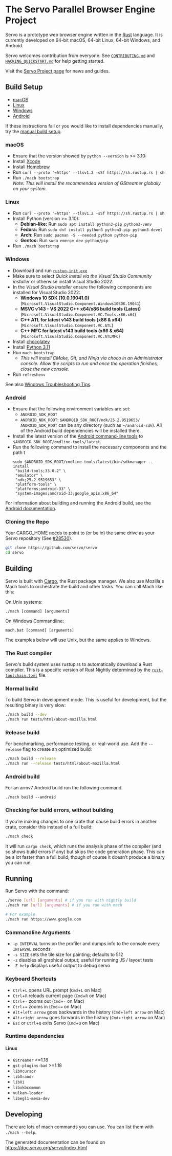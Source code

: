 # The Servo Parallel Browser Engine Project

Servo is a prototype web browser engine written in the
[Rust](https://github.com/rust-lang/rust) language. It is currently developed on
64-bit macOS, 64-bit Linux, 64-bit Windows, and Android.

Servo welcomes contribution from everyone.  See
[`CONTRIBUTING.md`](CONTRIBUTING.md) and [`HACKING_QUICKSTART.md`](docs/HACKING_QUICKSTART.md)
for help getting started.

Visit the [Servo Project page](https://servo.org/) for news and guides.

## Build Setup

* [macOS](#macos)
* [Linux](#Linux)
* [Windows](#windows)
* [Android](https://github.com/servo/servo/wiki/Building-for-Android)

If these instructions fail or you would like to install dependencies
manually, try the [manual build setup][manual-build].

### macOS

- Ensure that the version showed by `python --version` is >= 3.10:
- Install [Xcode](https://developer.apple.com/xcode/)
- Install [Homebrew](https://brew.sh/)
- Run `curl --proto '=https' --tlsv1.2 -sSf https://sh.rustup.rs | sh`
- Run `./mach bootstrap`<br/>
  *Note: This will install the recommended version of GStreamer globally on your system.*

### Linux

- Run `curl --proto '=https' --tlsv1.2 -sSf https://sh.rustup.rs | sh`
- Install Python (version >= 3.10):
    - **Debian-like:** Run `sudo apt install python3-pip python3-venv`
    - **Fedora:** Run `sudo dnf install python3 python3-pip python3-devel`
    - **Arch:** Run `sudo pacman -S --needed python python-pip`
    - **Gentoo:** Run `sudo emerge dev-python/pip`
- Run `./mach bootstrap`

### Windows

 - Download and run [`rustup-init.exe`](https://win.rustup.rs/)
  - Make sure to select *Quick install via the Visual Studio Community
    installer* or otherwise install Visual Studio 2022.
 - In the *Visual Studio Installer* ensure the following components are installed for Visual Studio 2022:
    - **Windows 10 SDK (10.0.19041.0)** (`Microsoft.VisualStudio.Component.Windows10SDK.19041`)
    - **MSVC v143 - VS 2022 C++ x64/x86 build tools (Latest)** (`Microsoft.VisualStudio.Component.VC.Tools.x86.x64`)
    - **C++ ATL for latest v143 build tools (x86 & x64)** (`Microsoft.VisualStudio.Component.VC.ATL`)
    - **C++ MFC for latest v143 build tools (x86 & x64)** (`Microsoft.VisualStudio.Component.VC.ATLMFC`)
 - Install [chocolatey](https://chocolatey.org/)
 - Install [Python 3.11](https://www.python.org/downloads/windows/)
 - Run `mach bootstrap`
    + *This will install CMake, Git, and Ninja via choco in an
       Administrator console. Allow the scripts to run and once
       the operation finishes, close the new console.*
- Run `refreshenv`

See also [Windows Troubleshooting Tips][windows-tips].

### Android

- Ensure that the following environment variables are set:
  - `ANDROID_SDK_ROOT`
  - `ANDROID_NDK_ROOT`: `$ANDROID_SDK_ROOT/ndk/25.2.9519653/`
 `ANDROID_SDK_ROOT` can be any directory (such as `~/android-sdk`).
  All of the Android build dependencies will be installed there.
- Install the latest version of the [Android command-line
  tools](https://developer.android.com/studio#command-tools) to
  `$ANDROID_SDK_ROOT/cmdline-tools/latest`.
- Run the following command to install the necessary components and the path t
  ```shell
  sudo $ANDROID_SDK_ROOT/cmdline-tools/latest/bin/sdkmanager --install
   "build-tools;33.0.2" \
   "emulator" \
   "ndk;25.2.9519653" \
   "platform-tools" \
   "platforms;android-33" \
   "system-images;android-33;google_apis;x86_64"
  ```
For information about building and running the Android build, see
the [Android documentation][android-docs].

### Cloning the Repo
Your CARGO_HOME needs to point to (or be in) the same drive as your Servo repository (See [#28530](https://github.com/servo/servo/issues/28530)).
``` sh
git clone https://github.com/servo/servo
cd servo
```

## Building

Servo is built with [Cargo](https://crates.io/), the Rust package manager.
We also use Mozilla's Mach tools to orchestrate the build and other tasks.
You can call Mach like this:

On Unix systems:
```
./mach [command] [arguments]
```
On Windows Commandline:
```
mach.bat [command] [arguments]
```
The examples below will use Unix, but the same applies to Windows.

### The Rust compiler

Servo's build system uses rustup.rs to automatically download a Rust compiler.
This is a specific version of Rust Nightly determined by the
[`rust-toolchain.toml`](https://github.com/servo/servo/blob/main/rust-toolchain.toml) file.

### Normal build

To build Servo in development mode.
This is useful for development, but the resulting binary is very slow:

``` sh
./mach build --dev
./mach run tests/html/about-mozilla.html
```

### Release build
For benchmarking, performance testing, or real-world use.
Add the `--release` flag to create an optimized build:

``` sh
./mach build --release
./mach run --release tests/html/about-mozilla.html
```

### Android build

For an armv7 Android build run the following command.

```shell
./mach build --android
```

### Checking for build errors, without building

If you’re making changes to one crate that cause build errors in another crate,
consider this instead of a full build:

```sh
./mach check
```

It will run `cargo check`, which runs the analysis phase of the compiler
(and so shows build errors if any) but skips the code generation phase.
This can be a lot faster than a full build,
though of course it doesn’t produce a binary you can run.

## Running

Run Servo with the command:

```sh
./servo [url] [arguments] # if you run with nightly build
./mach run [url] [arguments] # if you run with mach

# For example
./mach run https://www.google.com
```

### Commandline Arguments

- `-p INTERVAL` turns on the profiler and dumps info to the console every
  `INTERVAL` seconds
- `-s SIZE` sets the tile size for painting; defaults to 512
- `-z` disables all graphical output; useful for running JS / layout tests
- `-Z help` displays useful output to debug servo

### Keyboard Shortcuts

- `Ctrl`+`L` opens URL prompt (`Cmd`+`L` on Mac)
- `Ctrl`+`R` reloads current page (`Cmd`+`R` on Mac)
- `Ctrl`+`-` zooms out (`Cmd`+`-` on Mac)
- `Ctrl`+`=` zooms in (`Cmd`+`=` on Mac)
- `Alt`+`left arrow` goes backwards in the history (`Cmd`+`left arrow` on Mac)
- `Alt`+`right arrow` goes forwards in the history (`Cmd`+`right arrow` on Mac)
- `Esc` or `Ctrl`+`Q` exits Servo (`Cmd`+`Q` on Mac)

### Runtime dependencies

#### Linux

* `GStreamer` >=1.18
* `gst-plugins-bad` >=1.18
* `libXcursor`
* `libXrandr`
* `libXi`
* `libxkbcommon`
* `vulkan-loader`
* `libegl1-mesa-dev`

## Developing

There are lots of mach commands you can use. You can list them with `./mach
--help`.


The generated documentation can be found on https://doc.servo.org/servo/index.html

[manual-build]: https://github.com/servo/servo/wiki/Building#manual-build-setup
[windows-tips]: https://github.com/servo/servo/wiki/Building#troubleshooting-the-windows-build
[android-docs]: https://github.com/servo/servo/wiki/Android
